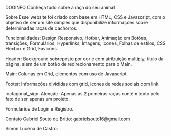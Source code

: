 DOGINFO
Conheça tudo sobre a raça do seu animal

Sobre
Esse website foi criado com base em HTML, CSS e Javascript, com o objetivo de ser um site simples que disponibilize informações sobre determinadas raças de cachorros.

Funcionalidades:
Design Responsivo, Hotbar, Animação em Botões, transições, Formulários, Hyperlinks, Imagens, Ícones, Folhas de estilos, CSS Flexbox e Grid, Favicons.

Header:
Background sobreposto por cor e com atribuição multiply, título da página, além de um botão de redirecionamento para o Main.

Main:
Colunas em Grid, elementos com uso de Javascript.

Footer:
Informações divididas com grid, icones de redes sociais com link.

:octagonal_sign: Atenção: Apenas as 2 primeiras raças contém texto pelo fato de ser apenas um projeto.

Formulários de Login e Registro.

Contato
Gabriel Souto de Britto: gabrielsouto16@gmail.com

Simon Lucena de Castro:
